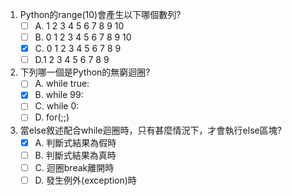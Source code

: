 1. Python的range(10)會產生以下哪個數列?
   * [ ] A. 1 2 3 4 5 6 7 8 9 10
   * [ ] B. 0 1 2 3 4 5 6 7 8 9 10
   * [X] C. 0 1 2 3 4 5 6 7 8 9
   * [ ] D.1 2 3 4 5 6 7 8 9
2. 下列哪一個是Python的無窮迴圈?
   * [ ] A. while true:
   * [X] B. while 99:
   * [ ] C. while 0:
   * [ ] D. for(;;)
3. 當else敘述配合while迴圈時，只有甚麼情況下，才會執行else區塊?
   * [x] A. 判斷式結果為假時
   * [ ] B. 判斷式結果為真時
   * [ ] C. 迴圈break離開時
   * [ ] D. 發生例外(exception)時